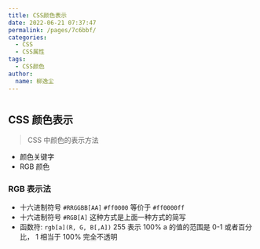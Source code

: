 ```yaml
---
title: CSS颜色表示
date: 2022-06-21 07:37:47
permalink: /pages/7c6bbf/
categories:
  - CSS
  - CSS属性
tags:
  - CSS颜色
author: 
  name: 柳逸尘
---
```


#
## CSS 颜色表示

> CSS 中颜色的表示方法

- 颜色关键字
- RGB 颜色

### RGB 表示法

- 十六进制符号 `#RRGGBB[AA]` `#ff0000` 等价于 `#ff0000ff`
- 十六进制符号 `#RGB[A]` 这种方式是上面一种方式的简写
- 函数符: `rgb[a](R, G, B[,A])` 255 表示 100% a 的值的范围是 0-1 或者百分比， 1 相当于 100% 完全不透明